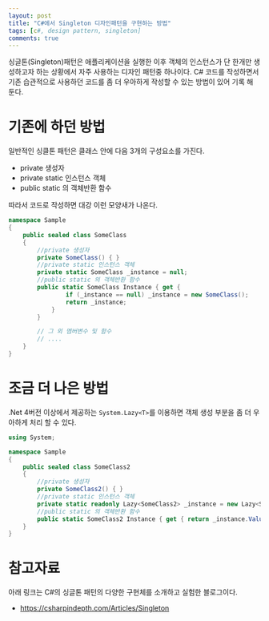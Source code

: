 ```yaml
---
layout: post
title: "C#에서 Singleton 디자인패턴을 구현하는 방법"
tags: [c#, design pattern, singleton]
comments: true
---
```


싱글톤(Singleton)패턴은 애플리케이션을 실행한 이후 객체의 인스턴스가 단 한개만 생성하고자 하는 상황에서 자주 사용하는 디자인 패턴중 하나이다. C# 코드를 작성하면서 기존 습관적으로 사용하던 코드를 좀 더 우아하게 작성할 수 있는 방법이 있어 기록 해 둔다.

# 기존에 하던 방법

일반적인 싱클톤 패턴은 클래스 안에 다음 3개의 구성요소를 가진다.

* private 생성자
* private static 인스턴스 객체
* public static 의 객체반환 함수

따라서 코드로 작성하면 대강 이런 모양새가 나온다.

```csharp
namespace Sample
{
    public sealed class SomeClass
    {
        //private 생성자 
        private SomeClass() { }
        //private static 인스턴스 객체
        private static SomeClass _instance = null;
        //public static 의 객체반환 함수
        public static SomeClass Instance { get {
                if (_instance == null) _instance = new SomeClass();
                return _instance;
            }
        }

        // 그 외 멤버변수 및 함수
        // ....
    }
}
```

# 조금 더 나은 방법

.Net 4버전 이상에서 제공하는 ```System.Lazy<T>```를 이용하면 객체 생성 부분을 좀 더 우아하게 처리 할 수 있다.

```csharp
using System;

namespace Sample
{
    public sealed class SomeClass2
    {
        //private 생성자 
        private SomeClass2() { }
        //private static 인스턴스 객체
        private static readonly Lazy<SomeClass2> _instance = new Lazy<SomeClass2> (() => new SomeClass2());
        //public static 의 객체반환 함수
        public static SomeClass2 Instance { get { return _instance.Value; } }
    }
}
```

# 참고자료

아래 링크는 C#의 싱글톤 패턴의 다양한 구현체를 소개하고 실험한 블로그이다.

* https://csharpindepth.com/Articles/Singleton
